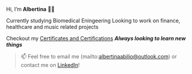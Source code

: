 Hi, I’m **Albertina** 👋🏾

Currently studying Biomedical Eningeering
Looking to work on finance, healthcare and music related projects

Checkout my [Certificates and Certifications](https://github.com/albertinaabilio/certificates-certifications/blob/main/README.md)
_**Always looking to learn new things**_

> 📫 Feel free to email me (mailto:albertinaabilio@outlook.com) or contact me on [LinkedIn](https://www.linkedin.com/in/albertina-abilio/)!

<!---
albertinaabilio/albertinaabilio is a ✨ special ✨ repository because its `README.md` (this file) appears on your GitHub profile.
You can click the Preview link to take a look at your changes.
--->
